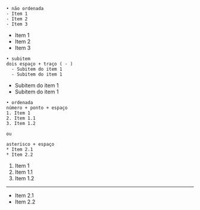 ```
• não ordenada
- Item 1
- Item 2
- Item 3
```
- Item 1
- Item 2
- Item 3


```
• subitem
dois espaço + traço ( - )
  - Subitem do item 1
  - Subitem do item 1
```
  - Subitem do item 1
  - Subitem do item 1


```
• ordenada
número + ponto + espaço
1. Item 1
2. Item 1.1
3. Item 1.2

ou

asterisco + espaço
* Item 2.1
* Item 2.2
```
1. Item 1
2. Item 1.1
3. Item 1.2
---
* Item 2.1
* Item 2.2